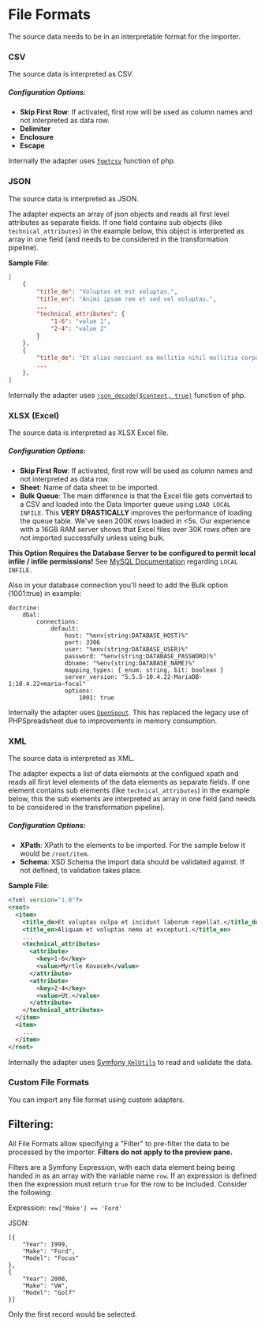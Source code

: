 # File Formats

The source data needs to be in an interpretable format for the importer. 

### CSV
The source data is interpreted as CSV. 

##### Configuration Options: 
- **Skip First Row**: If activated, first row will be used as column names and not interpreted as data row. 
- **Delimiter**
- **Enclosure**
- **Escape**

Internally the adapter uses [`fgetcsv`](https://www.php.net/manual/en/function.fgetcsv.php) function of php. 

### JSON
The source data is interpreted as JSON. 

The adapter expects an array of json objects and reads all first level attributes as separate fields. 
If one field contains sub objects (like `technical_attributes`) in the example below, this object 
is interpreted as array in one field (and needs to be considered in the transformation pipeline). 

**Sample File**: 
```json 
[
    {
        "title_de": "Voluptas et est voluptas.",
        "title_en": "Animi ipsam rem et sed vel voluptas.",
        ...
		"technical_attributes": {
			"1-6": "value 1",
			"2-4": "value 2"
		}
    },
    {
        "title_de": "Et alias nesciunt ea mollitia nihil mollitia corporis.",
        ...
    },
]
```

Internally the adapter uses [`json_decode($content, true)`](https://www.php.net/manual/en/function.json-decode.php) function of php. 


### XLSX (Excel)
The source data is interpreted as XLSX Excel file. 

##### Configuration Options: 
- **Skip First Row**: If activated, first row will be used as column names and not interpreted as data row. 
- **Sheet**: Name of data sheet to be imported.
- **Bulk Queue**:  The main difference is that the Excel file gets converted to a CSV and loaded into the Data Importer queue using `LOAD LOCAL INFILE`. This **VERY DRASTICALLY** improves the performance of loading the queue table. We've seen 200K rows loaded in <5s. Our experience with a 16GB RAM server shows that Excel files over 30K rows often are not imported successfully unless using bulk.

**This Option Requires the Database Server to be configured to permit local infile / infile permissions!**
See [MySQL Documentation](https://dev.mysql.com/doc/refman/8.0/en/load-data-local-security.html#load-data-local-configuration) regarding `LOCAL INFILE`.




Also in your database connection you'll need to add the Bulk option (1001:true) in example:

```
doctrine:
    dbal:
        connections:
            default:
                host: "%env(string:DATABASE_HOST)%"
                port: 3306
                user: "%env(string:DATABASE_USER)%"
                password: "%env(string:DATABASE_PASSWORD)%"
                dbname: "%env(string:DATABASE_NAME)%"
                mapping_types: { enum: string, bit: boolean }
                server_version: "5.5.5-10.4.22-MariaDB-1:10.4.22+maria~focal"
                options:
                    1001: true
```

Internally the adapter uses [`OpenSpout`](https://github.com/openspout/openspout). This has replaced the legacy use of PHPSpreadsheet due to improvements in memory consumption.

### XML
The source data is interpreted as XML.

The adapter expects a list of data elements at the configued xpath and reads all first level elements 
of the data elements as separate fields. If one element contains sub elements (like `technical_attributes`) in the example 
below, this the sub elements are interpreted as array in one field (and needs to be considered in the transformation pipeline).


##### Configuration Options: 
- **XPath**: XPath to the elements to be imported. For the sample below it would be `/root/item`. 
- **Schema**: XSD Schema the import data should be validated against. If not defined, to validation takes place.

**Sample File**: 
```xml
<?xml version="1.0"?>
<root>
  <item>
    <title_de>Et voluptas culpa et incidunt laborum repellat.</title_de>
    <title_en>Aliquam et voluptas nemo at excepturi.</title_en>
    ...
    <technical_attributes>
      <attribute>
        <key>1-6</key>
        <value>Myrtle Kovacek</value>
      </attribute>
      <attribute>
        <key>2-4</key>
        <value>Ut.</value>
      </attribute>
    </technical_attributes>
  </item>
  <item>
    ...
  </item>
</root>
```

Internally the adapter uses [Symfony `XmlUtils`](https://github.com/symfony/config/blob/master/Util/XmlUtils.php) to read 
and validate the data.

### Custom File Formats
You can import any file format using custom adapters.

## Filtering:

All File Formats allow specifying a "Filter" to pre-filter the data to be processed by the importer. **Filters do not apply to the preview pane.**

Filters are a Symfony Expression, with each data element being being handed in as an array with the variable name `row`. If an expression is defined then the expression must return `true` for the row to be included. Consider the following:

Expression: `row['Make'] == 'Ford'`

JSON:
```
[{
    "Year": 1999,
    "Make": "Ford",
    "Model": "Focus"
},
{
    "Year": 2000,
    "Make": "VW",
    "Model": "Golf"
}]
```

Only the first record would be selected.
